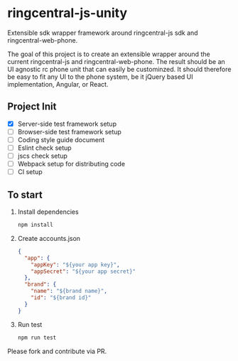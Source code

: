 # ringcentral-js-unity
Extensible sdk wrapper framework around ringcentral-js sdk and ringcentral-web-phone.

The goal of this project is to create an extensible wrapper around the current ringcentral-js and ringcentral-web-phone.
The result should be an UI agnostic rc phone unit that can easily be custominzed. It should therefore be easy to fit any UI to the phone system, be it jQuery based UI implementation, Angular, or React.


## Project Init

- [x] Server-side test framework setup
- [ ] Browser-side test framework setup
- [ ] Coding style guide document
- [ ] Eslint check setup
- [ ] jscs check setup
- [ ] Webpack setup for distributing code
- [ ] CI setup

To start
---

1. Install dependencies

    ```bash
    npm install
    ```
2. Create accounts.json

    ```json
    {
      "app": {
        "appKey": "${your app key}",
        "appSecret": "${your app secret}"
      },
      "brand": {
        "name": "${brand name}",
        "id": "${brand id}"
      }
    }
    ```
3. Run test

    ```bash
    npm run test
    ```


Please fork and contribute via PR.
